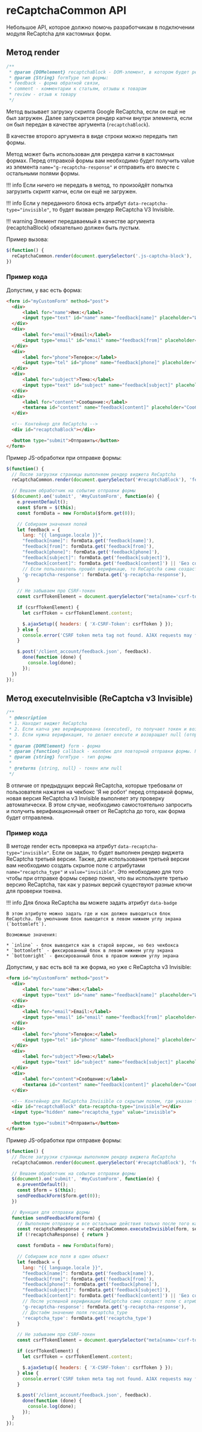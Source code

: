 # reCaptchaCommon API

Небольшое API, которое должно помочь разработчикам в подключении модуля ReCaptcha для кастомных форм.

## Метод render

```js
/**
 * @param {DOMelement} recaptchaBlock - DOM-элемент, в котором будет рендериться капча.
 * @param {String} formType тип формы:
 * feedback - форма обратной связи,
 * comment - комментарии к статьям, отзывы к товарам
 * review - отзыв к товару
 */
```

Метод вызывает загрузку скрипта Google ReCaptcha, если он ещё не был загружен. Далее запускается рендер капчи внутри элемента, если он был передан в качестве аргумента (`recaptchaBlock`).

В качестве второго аргумента в виде строки можно передать тип формы.

Метод может быть использован для рендера капчи в кастомных формах. Перед отправкой формы вам необходимо будет получить value из элемента `name="g-recaptcha-response"` и отправить его вместе с остальными полями формы.

!!! info
    Если ничего не передать в метод, то произойдёт попытка загрузить скрипт капчи, если он ещё не загружен.

!!! info
    Если у переданного блока есть атрибут `data-recaptcha-type="invisible"`, то будет вызван рендер ReCaptcha V3 Invisible.

!!! warning
    Элемент передаваемый в качестве аргумента (recaptchaBlock) обязательно должен быть пустым.

Пример вызова:

```js
$(function() {
  reCaptchaCommon.render(document.querySelector('.js-captcha-block'), 'feedback');
})
```

### Пример кода

Допустим, у вас есть форма:

```html
<form id="myCustomForm" method="post">
  <div>
      <label for="name">Имя:</label>
      <input type="text" id="name" name="feedback[name]" placeholder="Имя">
  </div>
  <div>
      <label for="email">Email:</label>
      <input type="email" id="email" name="feedback[from]" placeholder="Email">
  </div>
  <div>
      <label for="phone">Телефон:</label>
      <input type="tel" id="phone" name="feedback[phone]" placeholder="Номер телефона">
  </div>
  <div>
      <label for="subject">Тема:</label>
      <input type="text" id="subject" name="feedback[subject]" placeholder="Обратная связь">
  </div>
  <div>
      <label for="content">Сообщение:</label>
      <textarea id="content" name="feedback[content]" placeholder="Сообщение"></textarea>
  </div>

  <!-- Контейнер для ReCaptcha -->
  <div id="recaptchaBlock"></div>

  <button type="submit">Отправить</button>
</form>
```

Пример JS-обработки при отправке формы:

```js
$(function() {
  // После загрузки страницы выполняем рендер виджета ReCaptcha
  reCaptchaCommon.render(document.querySelector('#recaptchaBlock'), 'feedback')

  // Вешаем обработчик на событие отправки формы
  $(document).on('submit', '#myCustomForm', function(e) {
    e.preventDefault();
    const $form = $(this);
    const formData = new FormData($form.get(0));

    // Собираем значения полей
    let feedback = {
      lang: "{{ language.locale }}",
      "feedback[name]": formData.get('feedback[name]'),
      "feedback[from]": formData.get('feedback[from]'),
      "feedback[phone]": formData.get('feedback[phone]'),
      "feedback[subject]": formData.get('feedback[subject]'),
      "feedback[content]": formData.get('feedback[content]') || 'Без сообщения',
      // Если пользователь прошёл верификацю, то ReCaptcha сама создаст поле с атрибутом name="g-recaptcha-response", нам нужно лишь получить значение этого поля
      'g-recaptcha-response': formData.get('g-recaptcha-response'),
    }

    // Не забываем про CSRF-токен
    const csrfTokenElement = document.querySelector("meta[name='csrf-token']");

    if (csrfTokenElement) {
      let csrfToken = csrfTokenElement.content;

      $.ajaxSetup({ headers: { 'X-CSRF-Token': csrfToken } });
    } else {
      console.error('CSRF token meta tag not found. AJAX requests may fail.');
    }

    $.post('/client_account/feedback.json', feedback).
      done(function (done) {
        console.log(done);
      });
  })
});
```

## Метод executeInvisible (ReCaptcha v3 Invisible)

```js
/**
 * @description
 * 1. Находит виджет ReCaptcha
 * 2. Если капча уже верифицирована (executed), то получает токен и возвращает его.
 * 3. Если нужна верификация, то делает execute и возвращает null (отправку формы нужно отменить). После того как верификация будет пройдена произойдёт вызов callback-функции для отправки формы, в качестве аргументов передаётся форма и полученный ответ от капчи.
 *
 * @param {DOMElement} form - форма
 * @param {function} callback - коллбек для повторной отправки формы. При вызове передаются аргументы: form, token.
 * @param {string} formType - тип формы
 *
 * @returns {string, null} - токен или null
 */
```

В отличие от предыдущих версий ReCaptcha, которые требовали от пользователя нажатия на чекбокс 'Я не робот' перед отправкой формы, новая версия ReCaptcha v3 Invisible выполняет эту проверку автоматически. В этом случае, необходимо самостоятельно запросить и получить верификационный ответ от ReCaptcha до того, как форма будет отправлена.

### Пример кода

В методе render есть проверка на атрибут `data-recaptcha-type="invisible"`. Если он задан, то будет выполнен рендер виджета ReCaptcha третьей версии. Также, для использования третьей версии вам необходимо создать скрытое поле с атрибутами `name="recaptcha_type"` и `value="invisible"`. Это необходимо для того чтобы при отправке формы сервер понял, что вы используете третью версию ReCaptcha, так как у разных версий существуют разные ключи для проверки токена.

!!! info
    Для блока ReCaptcha вы можете задать атрибут `data-badge`

    В этом атрибуте можно задать где и как должен выводиться блок ReCaptcha. По умолчанию блок выводится в левом нижнем углу экрана (`bottomleft`).

    Возможные значения:

    * `inline` - блок выводится как в старой версии, но без чекбокса
    * `bottomleft` - фиксированный блок в левом нижнем углу экрана
    * `bottomright` - фиксированный блок в правом нижнем углу экрана

Допустим, у вас есть всё та же форма, но уже с ReCaptcha v3 Invisible:

```html
<form id="myCustomForm" method="post">
  <div>
      <label for="name">Имя:</label>
      <input type="text" id="name" name="feedback[name]" placeholder="Имя">
  </div>
  <div>
      <label for="email">Email:</label>
      <input type="email" id="email" name="feedback[from]" placeholder="Email">
  </div>
  <div>
      <label for="phone">Телефон:</label>
      <input type="tel" id="phone" name="feedback[phone]" placeholder="Номер телефона">
  </div>
  <div>
      <label for="subject">Тема:</label>
      <input type="text" id="subject" name="feedback[subject]" placeholder="Обратная связь">
  </div>
  <div>
      <label for="content">Сообщение:</label>
      <textarea id="content" name="feedback[content]" placeholder="Сообщение"></textarea>
  </div>

  <!-- Контейнер для ReCaptcha Invisible со скрытым полем, где указан тип капчи -->
  <div id="recaptchaBlock" data-recaptcha-type="invisible"></div>
  <input type="hidden" name="recaptcha_type" value="invisible">

  <button type="submit">Отправить</button>
</form>
```

Пример JS-обработки при отправке формы:

```js
$(function() {
  // После загрузки страницы выполняем рендер виджета ReCaptcha
  reCaptchaCommon.render(document.querySelector('#recaptchaBlock'), 'feedback')

  // Вешаем обработчик на событие отправки формы
  $(document).on('submit', '#myCustomForm', function(e) {
    e.preventDefault();
    const $form = $(this);
    sendFeedbackForm($form.get(0));
  })

  // Функция для отправки формы
  function sendFeedbackForm(form) {
    // Выполняем отправку и все остальные действия только после того как получили ответ от ReCaptcha. После верификации ReCaptcha будет выполнен обратный вызов функции sendFeedbackForm, куда в качестве аргументов будет передана форма и токен.
    const recaptchaResponse = reCaptchaCommon.executeInvisible(form, sendFeedbackForm, 'feedback');
    if (!recaptchaResponse) { return }

    const formData = new FormData(form);

    // Собираем все поля в один объект
    let feedback = {
      lang: "{{ language.locale }}",
      "feedback[name]": formData.get('feedback[name]'),
      "feedback[from]": formData.get('feedback[from]'),
      "feedback[phone]": formData.get('feedback[phone]'),
      "feedback[subject]": formData.get('feedback[subject]'),
      "feedback[content]": formData.get('feedback[content]') || 'Без сообщения',
      // После успешной верификации ReCaptcha сама создаст поле с атрибутом name="g-recaptcha-response", нам нужно лишь получить значение этого поля
      'g-recaptcha-response': formData.get('g-recaptcha-response'),
      // Достаём значение поля recaptcha_type
      'recaptcha_type': formData.get('recaptcha_type')
    }

    // Не забываем про CSRF-токен
    const csrfTokenElement = document.querySelector("meta[name='csrf-token']");

    if (csrfTokenElement) {
      let csrfToken = csrfTokenElement.content;

      $.ajaxSetup({ headers: { 'X-CSRF-Token': csrfToken } });
    } else {
      console.error('CSRF token meta tag not found. AJAX requests may fail.');
    }

    $.post('/client_account/feedback.json', feedback).
      done(function (done) {
        console.log(done);
      });
  }
});
```
